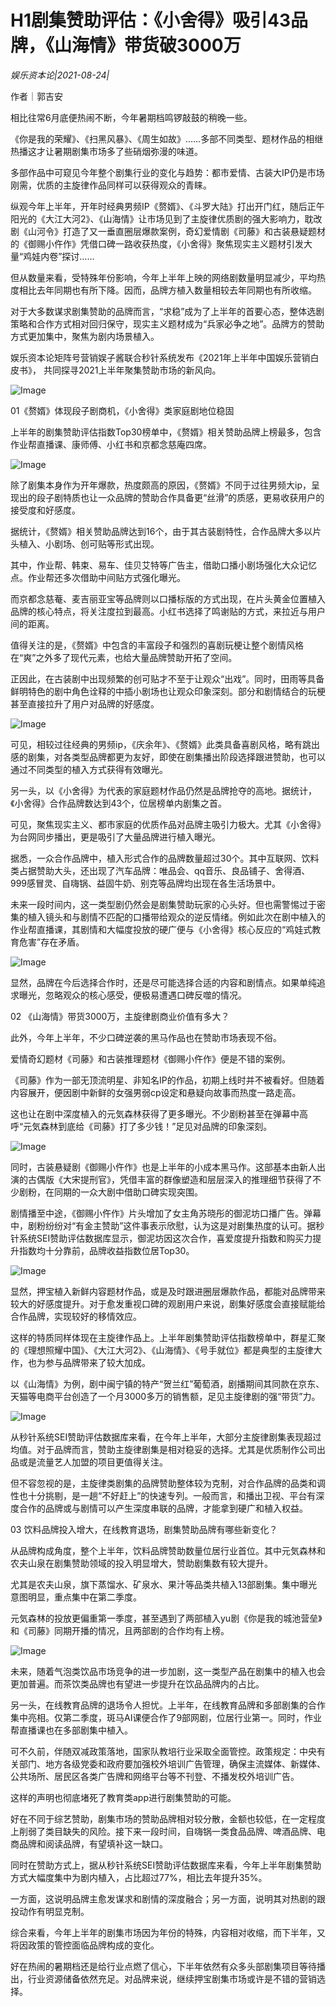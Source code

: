 # H1剧集赞助评估：《小舍得》吸引43品牌，《山海情》带货破3000万

*娱乐资本论|2021-08-24|*

作者｜郭吉安

相比往常6月底便热闹不断，今年暑期档鸣锣敲鼓的稍晚一些。

《你是我的荣耀》、《扫黑风暴》、《周生如故》……多部不同类型、题材作品的相继热播这才让暑期剧集市场多了些硝烟弥漫的味道。

多部作品中可窥见今年整个剧集行业的变化与趋势：都市爱情、古装大IP仍是市场刚需，优质的主旋律作品同样可以获得观众的青睐。

纵观今年上半年，开年时经典男频IP《赘婿》、《斗罗大陆》打出开门红，随后正午阳光的《大江大河2》、《山海情》让市场见到了主旋律优质剧的强大影响力，耽改剧《山河令》打造了又一垂直圈层爆款案例，奇幻爱情剧《司藤》和古装悬疑题材的《御赐小仵作》凭借口碑一路收获热度，《小舍得》聚焦现实主义题材引发大量“鸡娃内卷”探讨……

但从数量来看，受特殊年份影响，今年上半年上映的网络剧数量明显减少，平均热度相比去年同期也有所下降。因而，品牌方植入数量相较去年同期也有所收缩。

对于大多数谋求剧集赞助的品牌而言，“求稳”成为了上半年的首要心态，整体选剧策略和合作方式相对回归保守，现实主义题材成为“兵家必争之地”。品牌方的赞助方式更加集中，聚焦为剧内场景植入。

娱乐资本论矩阵号营销娱子酱联合秒针系统发布《2021年上半年中国娱乐营销白皮书》， 共同探寻2021上半年聚集赞助市场的新风向。

![Image](https://inews.gtimg.com/newsapp_bt/0/13914175809/641)

01《赘婿》体现段子剧商机，《小舍得》类家庭剧地位稳固

上半年的剧集赞助评估指数Top30榜单中，《赘婿》相关赞助品牌上榜最多，包含作业帮直播课、康师傅、小红书和京都念慈庵四席。

![Image](https://inews.gtimg.com/newsapp_bt/0/13914175791/641)

除了剧集本身作为开年爆款，热度颇高的原因，《赘婿》不同于过往男频大ip，呈现出的段子剧特质也让一众品牌的赞助合作具备更“丝滑”的质感，更易收获用户的接受度和好感度。

据统计，《赘婿》相关赞助品牌达到16个，由于其古装剧特性，合作品牌大多以片头植入、小剧场、创可贴等形式出现。

其中，作业帮、韩束、易车、佳贝艾特等广告主，借助口播小剧场强化大众记忆点。作业帮还多次借助中间贴方式强化曝光。

而京都念慈菴、麦吉丽亚宝等品牌则以口播标版的方式出现，在片头黄金位置植入品牌的核心特点，将关注度拉到最高。小红书选择了鸣谢贴的方式，来拉近与用户间的距离。

值得关注的是，《赘婿》中包含的丰富段子和强烈的喜剧玩梗让整个剧情风格在“爽”之外多了现代元素，也给大量品牌赞助开拓了空间。

正因此，在古装剧中出现频繁的创可贴才不至于让观众“出戏”。同时，田雨等具备鲜明特色的剧中角色诠释的中插小剧场也让观众印象深刻。部分和剧情结合的玩梗甚至直接拉升了用户对品牌的好感度。

![Image](https://inews.gtimg.com/newsapp_bt/0/13914175727/641)

可见，相较过往经典的男频ip，《庆余年》、《赘婿》此类具备喜剧风格，略有跳出感的剧集，对各类型品牌都更为友好，即使在剧集播出阶段选择跟进赞助，也可以通过不同类型的植入方式获得有效曝光。

另一头，以《小舍得》为代表的家庭题材作品仍然是品牌抢夺的高地。据统计，《小舍得》合作品牌数达到43个，位居榜单内剧集之首。

可见，聚焦现实主义、都市家庭的优质作品对品牌主吸引力极大。尤其《小舍得》为台网同步播出，更是吸引了大量品牌进行植入曝光。

据悉，一众合作品牌中，植入形式合作的品牌数量超过30个。其中互联网、饮料类占据赞助大头，还出现了汽车品牌：唯品会、qq音乐、良品铺子、舍得酒、999感冒灵、自嗨锅、益固牛奶、别克等品牌均出现在各生活场景中。

未来一段时间内，这一类型剧仍然会是剧集赞助玩家的心头好。但也需警惕过于密集的植入镜头和与剧情不匹配的口播带给观众的逆反情绪。例如此次在剧中植入的作业帮直播课，其剧情和大幅度投放的硬广便与《小舍得》核心反应的“鸡娃式教育危害”存在矛盾。

![Image](https://inews.gtimg.com/newsapp_bt/0/13914175724/641)

显然，品牌在今后选择合作时，还是尽可能选择合适的内容和剧情点。如果单纯追求曝光，忽略观众的核心感受，便极易遭遇口碑反噬的情况。

02 《山海情》带货3000万，主旋律剧商业价值有多大？

此外，今年上半年，不少口碑逆袭的黑马作品也在赞助市场表现不俗。

爱情奇幻题材《司藤》和古装推理题材《御赐小仵作》便是不错的案例。

《司藤》作为一部无顶流明星、非知名IP的作品，初期上线时并不被看好。但随着内容展开，便因剧中新鲜的女强男弱cp设定和悬疑向故事而热度一路走高。

这也让在剧中深度植入的元気森林获得了更多曝光。不少剧粉甚至在弹幕中高呼“元気森林到底给《司藤》打了多少钱！”足见对品牌的印象深刻。

![Image](https://inews.gtimg.com/newsapp_bt/0/13914175721/641)

同时，古装悬疑剧《御赐小仵作》也是上半年的小成本黑马作。这部基本由新人出演的古偶版《大宋提刑官》，凭借丰富的群像塑造和层层深入的推理细节获得了不少剧粉，在同期的一众大剧中借助口碑实现突围。

剧情播至中途，《御赐小仵作》片头增加了女主角苏晓彤的御泥坊口播广告。弹幕中，剧粉纷纷对“有金主赞助”这件事表示欣慰，认为这是对剧集热度的认可。据秒针系统SEI赞助评估数据库显示，御泥坊因这次合作，喜爱度提升指数和购买力提升指数均十分靠前，品牌收益指数位居Top30。

![Image](https://inews.gtimg.com/newsapp_bt/0/13914175803/641)

显然，押宝植入新鲜内容题材作品，或是及时跟进圈层爆款作品，都能对品牌带来较大的好感度提升。对于愈发重视口碑的观剧用户来说，剧集好感度会直接赋能给合作品牌，实现较好的移情效应。

这样的特质同样体现在主旋律作品上。上半年剧集赞助评估指数榜单中，群星汇聚的《理想照耀中国》、《大江大河2》、《山海情》、《号手就位》都是典型的主旋律大作，也为参与品牌带来了较大加成。

以《山海情》为例，剧中闽宁镇的特产“贺兰红”葡萄酒，剧播期间其同款在京东、天猫等电商平台创造了一个月3000多万的销售额，足见主旋律剧的强“带货”力。

![Image](https://inews.gtimg.com/newsapp_bt/0/13914175734/641)

从秒针系统SEI赞助评估数据库来看，在今年上半年，大部分主旋律剧集表现超过均值。对于品牌而言，赞助主旋律剧集是相对稳妥的选择。尤其是优质制作公司出品或是流量艺人加盟的项目更值得关注。

但不容忽视的是，主旋律类剧集的品牌赞助整体较为克制，对合作品牌的品类和调性也十分挑剔，是一趟“不好赶上”的快速专列。一般而言，和播出卫视、平台有深度合作的品牌或与剧情可以产生深度串联的品牌，才能拿到硬广和植入权益。

03 饮料品牌投入增大，在线教育退场，剧集赞助品牌有哪些新变化？

从品牌构成角度，整个上半年，饮料品牌赞助数量位居行业首位。其中元気森林和农夫山泉在剧集赞助领域的投入明显增大，赞助剧集数有较大提升。

尤其是农夫山泉，旗下蒸馏水、矿泉水、果汁等品类共植入13部剧集。集中曝光意图明显，重点集中在第二季度。

元気森林的投放更偏重第一季度，甚至遇到了两部植入yu剧《你是我的城池营垒》和《司藤》同期开播的情况，且两部剧的合作均有上榜。

![Image](https://inews.gtimg.com/newsapp_bt/0/13914175769/641)

未来，随着气泡类饮品市场竞争的进一步加剧，这一类型产品在剧集中的植入也会更加普遍。而茶饮类品牌也有望进一步提升在饮品品牌内的占比。

另一头，在线教育品牌的退场令人担忧。上半年，在线教育品牌和多部剧集的合作集中亮相。仅第二季度，斑马AI课便合作了9部网剧，位居行业第一。同时，作业帮直播课也在多部剧集中植入。

可不久前，伴随双减政策落地，国家队教培行业采取全面管控。政策规定：中央有关部门、地方各级党委和政府要加强校外培训广告管理，确保主流媒体、新媒体、公共场所、居民区各类广告牌和网络平台等不刊登、不播发校外培训广告。

这样的声明也彻底堵死了教育类app进行剧集赞助的可能。

好在不同于综艺赞助，剧集市场的赞助品牌相对较分散，金额也较低，在一定程度上削弱了类目缺失的风险。接下来一段时间，自嗨锅一类食品品牌、啤酒品牌、电商品牌和阅读品牌，有望填补这一缺口。

同时在赞助方式上，据从秒针系统SEI赞助评估数据库来看，今年上半年剧集赞助方式大幅度集中为剧内植入，占比超过77%，相比去年提升35%。

一方面，这说明品牌主愈发谋求和剧情的深度融合；另一方面，说明其对热剧的跟投动作有明显克制。

综合来看，今年上半年的剧集市场因为年份的特殊，内容相对收缩，而下半年，又将因政策的管控面临品牌构成的变化。

好在热闹的暑期档还是给行业点燃了信心，下半年依然有众多头部剧集项目等待播出，行业资源储备依然充足。对品牌来说，继续押宝剧集市场或许是不错的营销选择。

